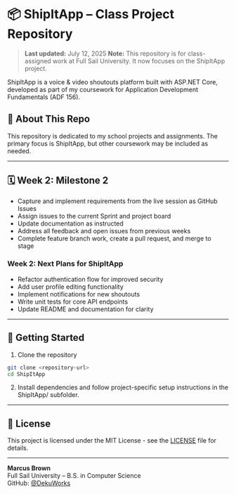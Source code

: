 # 📦 ShipItApp – Class Project Repository

> **Last updated:** July 12, 2025
> **Note:** This repository is for class-assigned work at Full Sail University. It now focuses on the ShipItApp project.

ShipItApp is a voice & video shoutouts platform built with ASP.NET Core, developed as part of my coursework for Application Development Fundamentals (ADF 156).

## 🏫 About This Repo
This repository is dedicated to my school projects and assignments. The primary focus is ShipItApp, but other coursework may be included as needed.

---

## 🗓️ Week 2: Milestone 2
- Capture and implement requirements from the live session as GitHub Issues
- Assign issues to the current Sprint and project board
- Update documentation as instructed
- Address all feedback and open issues from previous weeks
- Complete feature branch work, create a pull request, and merge to stage

### Week 2: Next Plans for ShipItApp
- Refactor authentication flow for improved security
- Add user profile editing functionality
- Implement notifications for new shoutouts
- Write unit tests for core API endpoints
- Update README and documentation for clarity

---

## 🚀 Getting Started

1. Clone the repository
```bash
git clone <repository-url>
cd ShipItApp
```
2. Install dependencies and follow project-specific setup instructions in the ShipItApp/ subfolder.

---

## 📄 License
This project is licensed under the MIT License - see the [LICENSE](LICENSE) file for details.

---

**Marcus Brown**  
Full Sail University – B.S. in Computer Science  
GitHub: [@DekuWorks](https://github.com/DekuWorks)
